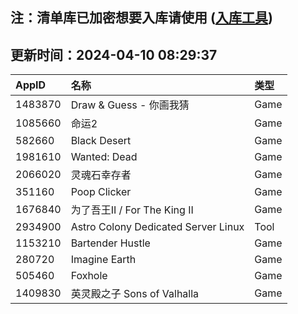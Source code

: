 ## 注：清单库已加密想要入库请使用 ([入库工具](https://github.com/BlankTMing/ManifestAutoUpdate/releases))

## 更新时间：2024-04-10 08:29:37
| AppID | 名称 | 类型  |
| :-------------------- | :----------------------------- | :----------- |
| 1483870 | Draw & Guess - 你画我猜| Game |
| 1085660 | 命运2| Game |
| 582660 | Black Desert| Game |
| 1981610 | Wanted: Dead| Game |
| 2066020 | 灵魂石幸存者| Game |
| 351160 | Poop Clicker| Game |
| 1676840 | 为了吾王II / For The King II| Game |
| 2934900 | Astro Colony Dedicated Server Linux| Tool |
| 1153210 | Bartender Hustle| Game |
| 280720 | Imagine Earth| Game |
| 505460 | Foxhole| Game |
| 1409830 | 英灵殿之子 Sons of Valhalla| Game |
